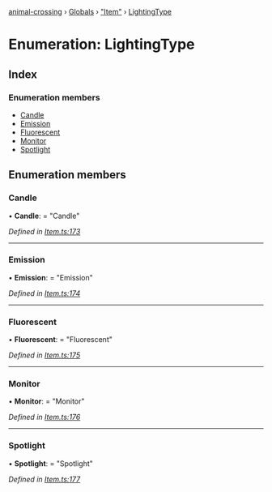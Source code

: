 [animal-crossing](../README.md) › [Globals](../globals.md) › ["Item"](../modules/_item_.md) › [LightingType](_item_.lightingtype.md)

# Enumeration: LightingType

## Index

### Enumeration members

* [Candle](_item_.lightingtype.md#candle)
* [Emission](_item_.lightingtype.md#emission)
* [Fluorescent](_item_.lightingtype.md#fluorescent)
* [Monitor](_item_.lightingtype.md#monitor)
* [Spotlight](_item_.lightingtype.md#spotlight)

## Enumeration members

###  Candle

• **Candle**: = "Candle"

*Defined in [Item.ts:173](https://github.com/Norviah/animal-crossing/blob/4071e19/module/types/Item.ts#L173)*

___

###  Emission

• **Emission**: = "Emission"

*Defined in [Item.ts:174](https://github.com/Norviah/animal-crossing/blob/4071e19/module/types/Item.ts#L174)*

___

###  Fluorescent

• **Fluorescent**: = "Fluorescent"

*Defined in [Item.ts:175](https://github.com/Norviah/animal-crossing/blob/4071e19/module/types/Item.ts#L175)*

___

###  Monitor

• **Monitor**: = "Monitor"

*Defined in [Item.ts:176](https://github.com/Norviah/animal-crossing/blob/4071e19/module/types/Item.ts#L176)*

___

###  Spotlight

• **Spotlight**: = "Spotlight"

*Defined in [Item.ts:177](https://github.com/Norviah/animal-crossing/blob/4071e19/module/types/Item.ts#L177)*
